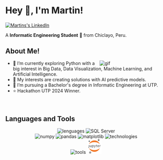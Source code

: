 # **Hey 👋, I'm Martin!**

<a href="https://www.linkedin.com/in/mart%C3%ADn-alexander-ramos-yampuf%C3%A9-b42889238/">
    <img align="center" alt="Martins's LinkedIn" width="24px" src="https://upload.wikimedia.org/wikipedia/commons/8/81/LinkedIn_icon.svg" />
</a>

<br />

A **Informatic Engineering Student** 🚀 from Chiclayo, Peru.

## **About Me!**

<div>
  <img align="right" alt="gif" width="210" src="https://i.pinimg.com/originals/e4/26/70/e426702edf874b181aced1e2fa5c6cde.gif" />
</div>
  
- 🌱 I’m currently exploring Python with a big interest in Big Data, Data
    Visualization, Machine Learning, and Artificial Intelligence.
- 🤔 My interests are creating solutions with AI predictive models.
- 💼 I’m pursuing a Bachelor's degree in Informatic Engineering at UTP.
- ⭐ Hackathon UTP 2024 Winner.

<br />

## **Languages and Tools**

<div align="center">
  <img alt="lenguages" src="https://skillicons.dev/icons?i=py,java,mysql,dart,cpp,cs,html,css,javascript,typescript,php,arduino,powershell,bash" />
  <img
    height="48"
    src="https://cdn-icons-png.freepik.com/512/5968/5968409.png"
    alt="SQL Server"
    />
</div>

<div align="center">
  <img
    height="46"
    alt="numpy"
    src="https://numpy.org/images/logo.svg"
  />
  <img
    height="46"
    width="46"
    alt="pandas"
    src="https://pandas.pydata.org/static/img/pandas_mark_white.svg"
  />
  <img
    height="46"
    alt="matplotlib"
    src="https://avatars.githubusercontent.com/u/215947?s=200&v=4"
  />
  <img
    alt="technologies"
    src="https://skillicons.dev/icons?i=opencv,sklearn,tensorflow,selenium,maven,gradle,flutter,spring,fastapi"
  />
</div>

<div align="center">
  <img alt="tools" src="https://skillicons.dev/icons?i=latex,markdown,git,github,vscode,idea" />
  <img
    height="46"
    src="https://raw.githubusercontent.com/github/explore/a4691f04ff219c1c2aa02fc61fda41aa43f1459a/topics/jupyter-notebook/jupyter-notebook.png"
    alt="Jupyter"
    />
</div>
